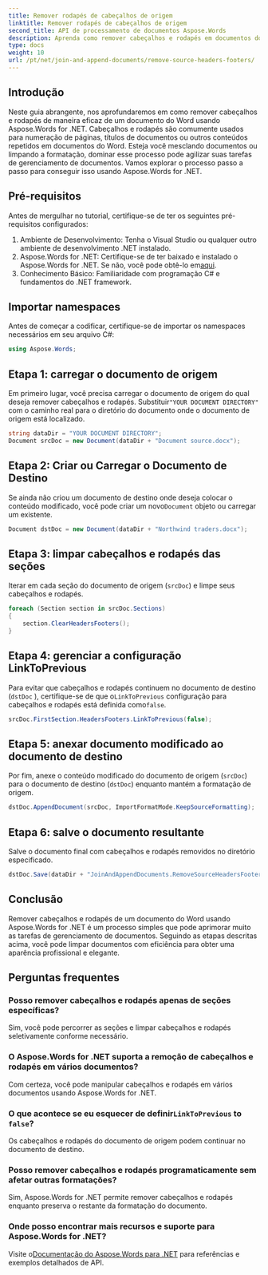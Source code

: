 ```yaml
---
title: Remover rodapés de cabeçalhos de origem
linktitle: Remover rodapés de cabeçalhos de origem
second_title: API de processamento de documentos Aspose.Words
description: Aprenda como remover cabeçalhos e rodapés em documentos do Word usando Aspose.Words for .NET. Simplifique seu gerenciamento de documentos com nosso guia passo a passo.
type: docs
weight: 10
url: /pt/net/join-and-append-documents/remove-source-headers-footers/
---
```

## Introdução

Neste guia abrangente, nos aprofundaremos em como remover cabeçalhos e rodapés de maneira eficaz de um documento do Word usando Aspose.Words for .NET. Cabeçalhos e rodapés são comumente usados para numeração de páginas, títulos de documentos ou outros conteúdos repetidos em documentos do Word. Esteja você mesclando documentos ou limpando a formatação, dominar esse processo pode agilizar suas tarefas de gerenciamento de documentos. Vamos explorar o processo passo a passo para conseguir isso usando Aspose.Words for .NET.

## Pré-requisitos

Antes de mergulhar no tutorial, certifique-se de ter os seguintes pré-requisitos configurados:

1. Ambiente de Desenvolvimento: Tenha o Visual Studio ou qualquer outro ambiente de desenvolvimento .NET instalado.
2.  Aspose.Words for .NET: Certifique-se de ter baixado e instalado o Aspose.Words for .NET. Se não, você pode obtê-lo em[aqui](https://releases.aspose.com/words/net/).
3. Conhecimento Básico: Familiaridade com programação C# e fundamentos do .NET framework.

## Importar namespaces

Antes de começar a codificar, certifique-se de importar os namespaces necessários em seu arquivo C#:

```csharp
using Aspose.Words;
```

## Etapa 1: carregar o documento de origem

Em primeiro lugar, você precisa carregar o documento de origem do qual deseja remover cabeçalhos e rodapés. Substituir`"YOUR DOCUMENT DIRECTORY"` com o caminho real para o diretório do documento onde o documento de origem está localizado.

```csharp
string dataDir = "YOUR DOCUMENT DIRECTORY";
Document srcDoc = new Document(dataDir + "Document source.docx");
```

## Etapa 2: Criar ou Carregar o Documento de Destino

 Se ainda não criou um documento de destino onde deseja colocar o conteúdo modificado, você pode criar um novo`Document` objeto ou carregar um existente.

```csharp
Document dstDoc = new Document(dataDir + "Northwind traders.docx");
```

## Etapa 3: limpar cabeçalhos e rodapés das seções

Iterar em cada seção do documento de origem (`srcDoc`) e limpe seus cabeçalhos e rodapés.

```csharp
foreach (Section section in srcDoc.Sections)
{
    section.ClearHeadersFooters();
}
```

## Etapa 4: gerenciar a configuração LinkToPrevious

Para evitar que cabeçalhos e rodapés continuem no documento de destino (`dstDoc` ), certifique-se de que o`LinkToPrevious` configuração para cabeçalhos e rodapés está definida como`false`.

```csharp
srcDoc.FirstSection.HeadersFooters.LinkToPrevious(false);
```

## Etapa 5: anexar documento modificado ao documento de destino

Por fim, anexe o conteúdo modificado do documento de origem (`srcDoc`) para o documento de destino (`dstDoc`) enquanto mantém a formatação de origem.

```csharp
dstDoc.AppendDocument(srcDoc, ImportFormatMode.KeepSourceFormatting);
```

## Etapa 6: salve o documento resultante

Salve o documento final com cabeçalhos e rodapés removidos no diretório especificado.

```csharp
dstDoc.Save(dataDir + "JoinAndAppendDocuments.RemoveSourceHeadersFooters.docx");
```

## Conclusão

Remover cabeçalhos e rodapés de um documento do Word usando Aspose.Words for .NET é um processo simples que pode aprimorar muito as tarefas de gerenciamento de documentos. Seguindo as etapas descritas acima, você pode limpar documentos com eficiência para obter uma aparência profissional e elegante.

## Perguntas frequentes

### Posso remover cabeçalhos e rodapés apenas de seções específicas?
Sim, você pode percorrer as seções e limpar cabeçalhos e rodapés seletivamente conforme necessário.

### O Aspose.Words for .NET suporta a remoção de cabeçalhos e rodapés em vários documentos?
Com certeza, você pode manipular cabeçalhos e rodapés em vários documentos usando Aspose.Words for .NET.

###  O que acontece se eu esquecer de definir`LinkToPrevious` to `false`?
Os cabeçalhos e rodapés do documento de origem podem continuar no documento de destino.

### Posso remover cabeçalhos e rodapés programaticamente sem afetar outras formatações?
Sim, Aspose.Words for .NET permite remover cabeçalhos e rodapés enquanto preserva o restante da formatação do documento.

### Onde posso encontrar mais recursos e suporte para Aspose.Words for .NET?
 Visite o[Documentação do Aspose.Words para .NET](https://reference.aspose.com/words/net/) para referências e exemplos detalhados de API.
